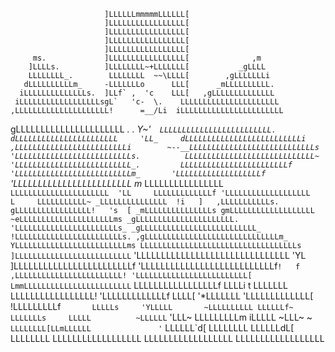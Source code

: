                          ]LLLLLLmmmmmLLLLLL[
                         ]LLLLLLLLLLLLLLLLL[
                         ]LLLLLLLLLLLLLLLLL[
                         ]LLLLLLLLLLLLLLLLL[
                         ]LLLLLLLLLLLLLLLLL[
         ms.             ]LLLLLLLLLLLLLLLLL[              ,m
        ]LLLLs.          ]LLLLLLLL~+LLLLLLL[           _gLLLL
        LLLLLLLL_.        LLLLLLLL  ~~\LLLL[        ,gLLLLLLLi
       dLLLLLLLLLLm_     -LLLLLLLo      LLL[      _mLLLLLLLLLL.
      iLLLLLLLLLLLLLLs.  ]LLf` ,  'c    LLL[   ,gLLLLLLLLLLLLLL
     iLLLLLLLLLLLLLLLLLLsgL`   'c-  \.    LLLLLLLLLLLLLLLLLLLLLL
    ,LLLLLLLLLLLLLLLLLLLLL!      =__/Li  iLLLLLLLLLLLLLLLLLLLLLLL
   gLLLLLLLLLLLLLLLLLLLLLL    _. .  Y~'`  LLLLLLLLLLLLLLLLLLLLLLLLL.
  dLLLLLLLLLLLLLLLLLLLLLLL     'LL_     dLLLLLLLLLLLLLLLLLLLLLLLLLLi
,LLLLLLLLLLLLLLLLLLLLLLLLLi        ~--__LLLLLLLLLLLLLLLLLLLLLLLLLLLLs
'LLLLLLLLLLLLLLLLLLLLLLLLLLs.          LLLLLLLLLLLLLLLLLLLLLLLLLLLLL~
   'LLLLLLLLLLLLLLLLLLLLLLLLLL_.         LLLLLLLLLLLLLLLLLLLLLLLLf
      'LLLLLLLLLLLLLLLLLLLLLLLLLLm_       'LLLLLLLLLLLLLLLLLLLf`
         'LLLLLLLLLLLLLLLLLLLLLLLL  m_      LLLLLLLLLLLLLLLL`
            LLLLLLLLLLLLLLLLLLLLLL  'LL     LLLLLLLLLLLLLf
             'LLLLLLLLLLLLLLLLLLL    L     LLLLLLLLLLL~
               _LLLLLLLLLLLLLLL  !i   ]   ,LLLLLLLLLLLs.
           gLLLLLLLLLLLLLLLLL!   's  [ _mLLLLLLLLLLLLLLLs
         gmLLLLLLLLLLLLLLLLLLL      ~eLLLLLLLLLLLLLLLLLLLLLms
      _gLLLLLLLLLLLLLLLLLLLLLL.       'LLLLLLLLLLLLLLLLLLLLLLLs_
   _gLLLLLLLLLLLLLLLLLLLLLLLLLL_        !LLLLLLLLLLLLLLLLLLLLLLLLs.
,gLLLLLLLLLLLLLLLLLLLLLLLLLLLLLLm_       YLLLLLLLLLLLLLLLLLLLLLLLLLms
 LLLLLLLLLLLLLLLLLLLLLLLLLLLLLLLLLLLs    ]LLLLLLLLLLLLLLLLLLLLLLLLLL`
  'LLLLLLLLLLLLLLLLLLLLLLLLLLLLLLL 'YL   ]LLLLLLLLLLLLLLLLLLLLLLLLf
   'LLLLLLLLLLLLLLLLLLLLLLLLLLLf`!   f  ,LLLLLLLLLLLLLLLLLLLLLLLL!
    'LLLLLLLLLLLLLLLLLLLLLLLLL[      LmmLLLLLLLLLLLLLLLLLLLLLLLL`
      LLLLLLLLLLLLLLLLLf  LLLLi   t  LLLLLLL  LLLLLLLLLLLLLLLLL!
      'LLLLLLLLLLLLLf     LLLL[    '*LLLLLLL    'LLLLLLLLLLLLL[
       !LLLLLLLLLf`       LLLLLs     'YLLLLL       ~LLLLLLLLLL
        LLLLLLf~          LLLLLLLs     LLLLL          ~LLLLLL`
        'LLL~             LLLLLLLLLm  iLLLLL             ~LLL~
         ~`               LLLLLLLL[LLmLLLLLL               '`
                          LLLLLL`d[ LLLLLLLL
                          LLLLLLdL[ LLLLLLLL
                          LLLLLLLLLLLLLLLLLL
                          LLLLLLLLLLLLLLLLLL
                          LLLLLLLLLLLLLLLLLL
